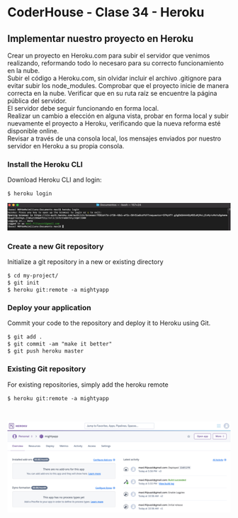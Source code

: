 # CoderHouse - Clase 34 - Heroku

## Implementar nuestro proyecto en Heroku

Crear un proyecto en Heroku.com para subir el servidor que venimos realizando, reformando todo lo necesaro para su correcto funcionamiento en la nube. <br>
Subir el código a Heroku.com, sin olvidar incluir el archivo .gitignore para evitar subir los node_modules. Comprobar que el proyecto inicie de manera correcta en la nube. Verificar que en su ruta raíz se encuentre la página pública del servidor. <br>
El servidor debe seguir funcionando en forma local. <br>
Realizar un cambio a elección en alguna vista, probar en forma local y subir nuevamente el proyecto a Heroku, verificando que la nueva reforma esté disponible online. <br>
Revisar a través de una consola local, los mensajes enviados por nuestro servidor en Heroku a su propia consola.

### Install the Heroku CLI

Download Heroku CLI and login:

```
$ heroku login
```

![ejemplo1](media/login.png "Example 1")

### Create a new Git repository

Initialize a git repository in a new or existing directory

```
$ cd my-project/
$ git init
$ heroku git:remote -a mightyapp
```

### Deploy your application

Commit your code to the repository and deploy it to Heroku using Git.

```
$ git add .
$ git commit -am "make it better"
$ git push heroku master
```

### Existing Git repository
For existing repositories, simply add the heroku remote

```
$ heroku git:remote -a mightyapp
```
<br>

![ejemplo2](media/heroku01.png "Example 2")
<br>
